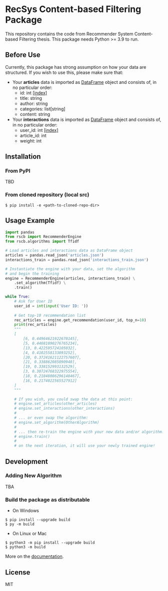 # RecSys Content-based Filtering Package

This repository contains the code from Recommender System Content-based Filtering thesis.
This package needs Python >= 3.9 to run.

## Before Use

Currently, this package has strong assumption on how your data are structured.
If you wish to use this, please make sure that:

- Your **articles** data is imported as [DataFrame](https://pandas.pydata.org/docs/reference/api/pandas.DataFrame.html) object and consists of, in no particular order:
  - id: int [[index]](https://pandas.pydata.org/docs/reference/api/pandas.DataFrame.set_index.html)
  - title: string
  - author: string
  - categories: list[string]
  - content: string
- Your **interactions** data is imported as [DataFrame](https://pandas.pydata.org/docs/reference/api/pandas.DataFrame.html) object and consists of, in no particular order:
  - user_id: int [[index]](https://pandas.pydata.org/docs/reference/api/pandas.DataFrame.set_index.html)
  - article_id: int
  - weight: int
  
## Installation
### From PyPI
TBD

### From cloned repository (local src)
```shell
$ pip install -e <path-to-cloned-repo-dir>
```

## Usage Example
```python
import pandas
from rscb import RecommenderEngine
from rscb.algorithms import Tfidf

# Load articles and interactions data as DataFrame object
articles = pandas.read_json('articles.json')
interactions_train = pandas.read_json('interactions_train.json')

# Instantiate the engine with your data, set the algorithm 
# and begin the training
engine = RecommenderEngine(articles, interactions_train) \
    .set_algorithm(Tfidf) \
    .train()

while True:
    # Ask for User ID
    user_id = int(input('User ID: '))
    
    # Get top-10 recommendation list
    rec_articles = engine.get_recommendation(user_id, top_n=10)
    print(rec_articles)
    """
    [
        [6, 0.44964621922670145],
        [5, 0.44681090276765234],
        [13, 0.422595724105032], 
        [4, 0.4102558133893252], 
        [20, 0.37241621122757607], 
        [21, 0.338862085090948], 
        [19, 0.338152993132529], 
        [3, 0.30724768322975554], 
        [18, 0.21848086296148467], 
        [16, 0.2174022565527912]
    ]
    """

    # If you wish, you could swap the data at this point:
    # engine.set_articles(other_articles)
    # engine.set_interactions(other_interactions)
    #
    # ... or even swap the algorithm:
    # engine.set_algorithm(OtherAlgorithm)
    # 
    # ... then re-train the engine with your new data and/or algorithm:
    # engine.train()
    #
    # on the next iteration, it will use your newly trained engine!
```

## Development
### Adding New Algorithm
TBA

### Build the package as distributable
- On Windows
```shell
$ pip install --upgrade build
$ py -m build
```
- On Linux or Mac
```shell
$ python3 -m pip install --upgrade build
$ python3 -m build
```
More on the [documentation](https://packaging.python.org/en/latest/tutorials/packaging-projects/#generating-distribution-archives).


## License

MIT
